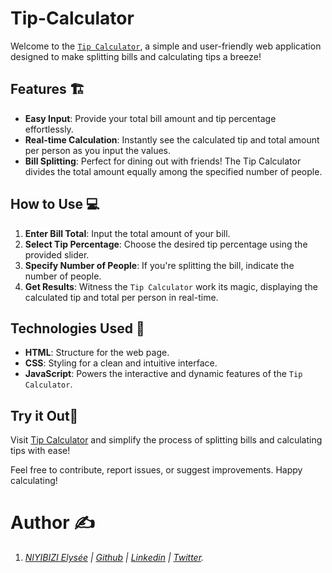 # Tip-Calculator
Welcome to the [`Tip Calculator`](https://elyse502.github.io/Tip-Calculator/), a simple and user-friendly web application designed to make splitting bills and calculating tips a breeze!

## Features 🏗️
* **Easy Input**: Provide your total bill amount and tip percentage effortlessly.
* **Real-time Calculation**: Instantly see the calculated tip and total amount per person as you input the values.
* **Bill Splitting**: Perfect for dining out with friends! The Tip Calculator divides the total amount equally among the specified number of people.

## How to Use 💻
1. **Enter Bill Total**: Input the total amount of your bill.
2. **Select Tip Percentage**: Choose the desired tip percentage using the provided slider.
3. **Specify Number of People**: If you're splitting the bill, indicate the number of people.
4. **Get Results**: Witness the `Tip Calculator` work its magic, displaying the calculated tip and total per person in real-time.

## Technologies Used 🧰
* **HTML**: Structure for the web page.
* **CSS**: Styling for a clean and intuitive interface.
* **JavaScript**: Powers the interactive and dynamic features of the `Tip Calculator`.

## Try it Out🤗
Visit [Tip Calculator](https://elyse502.github.io/Tip-Calculator/) and simplify the process of splitting bills and calculating tips with ease!

Feel free to contribute, report issues, or suggest improvements. Happy calculating!

# Author :writing_hand:
1. _[NIYIBIZI Elysée](https://linktr.ee/niyibizi_elysee) | [Github](https://github.com/elyse502) | [Linkedin](https://www.linkedin.com/in/niyibizi-elys%C3%A9e/) | [Twitter](https://twitter.com/Niyibizi_Elyse)._





